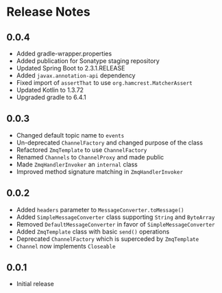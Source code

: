 # Release Notes

## 0.0.4

* Added gradle-wrapper.properties
* Added publication for Sonatype staging repository
* Updated Spring Boot to 2.3.1.RELEASE
* Added `javax.annotation-api` dependency
* Fixed import of `assertThat` to use `org.hamcrest.MatcherAssert`
* Updated Kotlin to 1.3.72
* Upgraded gradle to 6.4.1

## 0.0.3

* Changed default topic name to `events`
* Un-deprecated `ChannelFactory` and changed purpose of the class
* Refactored `ZmqTemplate` to use `ChannelFactory`
* Renamed `Channels` to `ChannelProxy` and made public
* Made `ZmqHandlerInvoker` an `internal` class
* Improved method signature matching in `ZmqHandlerInvoker`

## 0.0.2

* Added `headers` parameter to `MessageConverter.toMessage()`
* Added `SimpleMessageConverter` class supporting `String` and `ByteArray`
* Removed `DefaultMessageConverter` in favor of `SimpleMessageConverter`
* Added `ZmqTemplate` class with basic `send()` operations
* Deprecated `ChannelFactory` which is superceded by `ZmqTemplate`
* `Channel` now implements `Closeable`

## 0.0.1

* Initial release